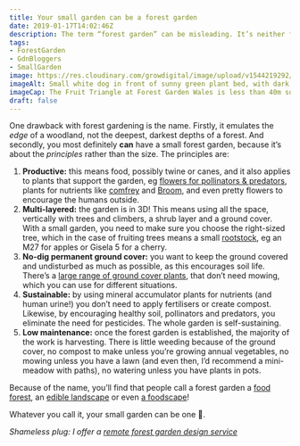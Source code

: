 ```yaml
---
title: Your small garden can be a forest garden
date: 2019-01-17T14:02:46Z
description: The term “forest garden” can be misleading. It’s neither forest-sized nor a forest, so rest assured that your small garden can be transformed into a forest garden.
tags: 
- ForestGarden
- GdnBloggers
- SmallGarden
image: https://res.cloudinary.com/growdigital/image/upload/v1544219292/fruit-triangle-40810050980.jpg
imageAlt: Small white dog in front of sunny green plant bed, with dark trees in background
imageCap: The Fruit Triangle at Forest Garden Wales is less than 40m square but still has 3 distinct layers and permanent ground cover (collar model’s own)
draft: false
---
```


One drawback with forest gardening is the name. Firstly, it emulates the _edge_ of a woodland, not the deepest, darkest depths of a forest. And secondly, you most definitely **can** have a small forest garden, because it’s about the _principles_ rather than the size. The principles are:

1. **Productive:** this means food, possibly twine or canes, and it also applies to plants that support the garden, eg [flowers for pollinators & predators](https://www.forestgarden.wales/blog/top-10-bee-friendly-plants/), plants for nutrients like [comfrey](https://pfaf.org/user/plant.aspx?latinname=Symphytum+uplandicum) and [Broom](https://pfaf.org/user/plant.aspx?latinname=Cytisus+scoparius), and even pretty flowers to encourage the humans outside.
2. **Multi-layered:** the garden is in 3D! This means using all the space, vertically with trees and climbers, a shrub layer and a ground cover. With a small garden, you need to make sure you choose the right-sized tree, which in the case of fruiting trees means a small [rootstock](https://www.forestgarden.wales/blog/rootstock-reference/), eg an M27 for apples or Gisela 5 for a cherry. 
3. **No-dig permanent ground cover:** you want to keep the ground covered and undisturbed as much as possible, as this encourages soil life. There’s a [large range of ground cover plants](https://pfaf.org/user/cmspage.aspx?pageid=81), that don’t need mowing, which you can use for different situations. 
4. **Sustainable:** by using mineral accumulator plants for nutrients (and human urine!) you don’t need to apply fertilisers or create compost. Likewise, by encouraging healthy soil, pollinators and predators, you eliminate the need for pesticides. The whole garden is self-sustaining.
5. **Low maintenance:** once the forest garden is established, the majority of the work is harvesting. There is little weeding because of the ground cover, no compost to make unless you’re growing annual vegetables, no mowing unless you have a lawn (and even then, I’d recommend a mini-meadow with paths), no watering unless you have plants in pots. 

Because of the name, you’ll find that people call a forest garden a [food forest](https://permaculturenews.org/2011/10/21/why-food-forests/), an [edible landscape](http://www.ediblelandscaping.co.uk) or even [a foodscape](https://gardenculturemagazine.com/featured-articles/foodscaping-a-new-way-to-create-a-garden/)!

Whatever you call it, your small garden can be one 🙂.

_Shameless plug: I offer a [remote forest garden design service](https://www.forestgarden.wales/design/)_
